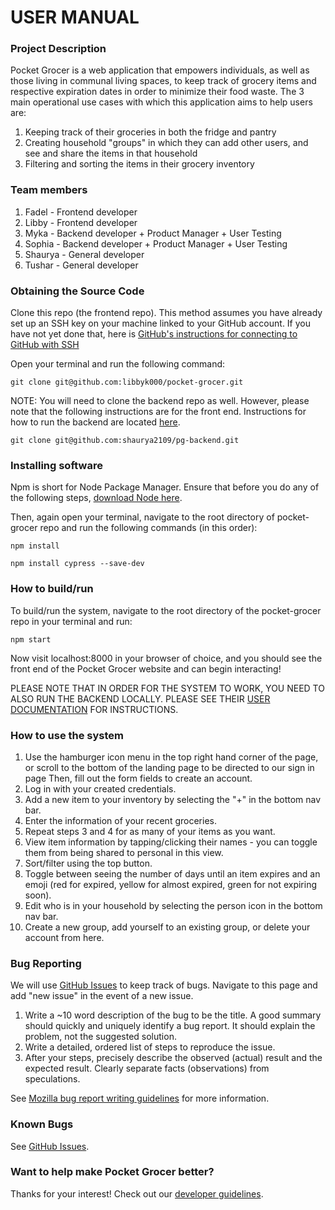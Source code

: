 # USER MANUAL

### Project Description
Pocket Grocer is a web application that empowers individuals, as well as those living in communal living spaces, to keep track of grocery items and respective expiration dates in order to minimize their food waste. The 3 main operational use cases with which this application aims to help users are:
1. Keeping track of their groceries in both the fridge and pantry
2. Creating household "groups" in which they can add other users, and see and share the items in that household
3. Filtering and sorting the items in their grocery inventory

### Team members
1. Fadel - Frontend developer
2. Libby - Frontend developer
3. Myka - Backend developer + Product Manager + User Testing
4. Sophia - Backend developer + Product Manager + User Testing
5. Shaurya - General developer
6. Tushar - General developer

### Obtaining the Source Code
Clone this repo (the frontend repo). This method assumes you have already set up an SSH key on your machine linked to your GitHub account. If you have not yet done that, here is [GitHub's instructions for connecting to GitHub with SSH](https://docs.github.com/en/github/authenticating-to-github/connecting-to-github-with-ssh)

Open your terminal and run the following command:
```
git clone git@github.com:libbyk000/pocket-grocer.git
```
NOTE: You will need to clone the backend repo as well. However, please note that the following instructions are for the front end. Instructions for how to run the backend are located [here](https://github.com/shaurya2109/pg-backend/blob/master/UserDocumentation.md).
```
git clone git@github.com:shaurya2109/pg-backend.git
```

### Installing software
Npm is short for Node Package Manager. Ensure that before you do any of the following steps, [download Node here](hhttps://nodejs.org/en/download/).

Then, again open your terminal, navigate to the root directory of pocket-grocer repo and run the following commands (in this order):
```
npm install
```
```
npm install cypress --save-dev
```

### How to build/run
To build/run the system, navigate to the root directory of the pocket-grocer repo in your terminal and run:
```
npm start
```
Now visit localhost:8000 in your browser of choice, and you should see the front end of the Pocket Grocer website and can begin interacting!

PLEASE NOTE THAT IN ORDER FOR THE SYSTEM TO WORK, YOU NEED TO ALSO RUN THE BACKEND LOCALLY. PLEASE SEE THEIR [USER DOCUMENTATION](https://github.com/shaurya2109/pg-backend/blob/master/UserDocumentation.md) FOR INSTRUCTIONS.

### How to use the system
1. Use the hamburger icon menu in the top right hand corner of the page, or scroll to the bottom of the landing page to be directed to our sign in page Then, fill out the form fields to create an account.
2. Log in with your created credentials.
3. Add a new item to your inventory by selecting the "+" in the bottom nav bar.
4. Enter the information of your recent groceries.
5. Repeat steps 3 and 4 for as many of your items as you want.
6. View item information by tapping/clicking their names - you can toggle them from being shared to personal in this view.
7. Sort/filter using the top button.
8. Toggle between seeing the number of days until an item expires and an emoji (red for expired, yellow for almost expired, green for not expiring soon).
9. Edit who is in your household by selecting the person icon in the bottom nav bar.
10. Create a new group, add yourself to an existing group, or delete your account from here.

### Bug Reporting
We will use [GitHub Issues](https://github.com/libbyk000/pocket-grocer/issues) to keep track of bugs. Navigate to this page and add "new issue" in the event of a new issue.
1. Write a ~10 word description of the bug to be the title. A good summary should quickly and uniquely identify a bug report. It should explain the problem, not the suggested solution.
2. Write a detailed, ordered list of steps to reproduce the issue.
3. After your steps, precisely describe the observed (actual) result and the expected result. Clearly separate facts (observations) from speculations.

See [Mozilla bug report writing guidelines](https://developer.mozilla.org/en-US/docs/Mozilla/QA/Bug_writing_guidelines) for more information.

### Known Bugs
See [GitHub Issues](https://github.com/libbyk000/pocket-grocer/issues).

### Want to help make Pocket Grocer better?
Thanks for your interest! Check out our [developer guidelines](DEVELOPERGUIDELINES.md).